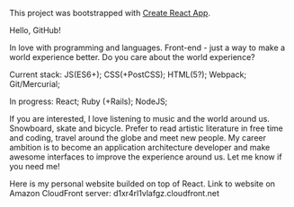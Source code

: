 This project was bootstrapped with [Create React App](https://github.com/facebook/create-react-app).

Hello, GitHub! 

In love with programming and languages. Front-end - just a way to make a world experience better. Do you care about the world experience? 

Current stack: 
  JS(ES6+); 
  CSS(+PostCSS); 
  HTML(5?); 
  Webpack; 
  Git/Mercurial; 
  
In progress: 
  React; 
  Ruby (+Rails);
  NodeJS;
  
If you are interested, I love listening to music and the world around us. Snowboard, skate and bicycle. Prefer to read artistic literature in free time and coding, travel around the globe and meet new people. My career ambition is to become an application architecture developer and make awesome interfaces to improve the experience around us. Let me know if you need me! 

Here is my personal website builded on top of React. Link to website on Amazon CloudFront server: d1xr4rl1vlafgz.cloudfront.net
